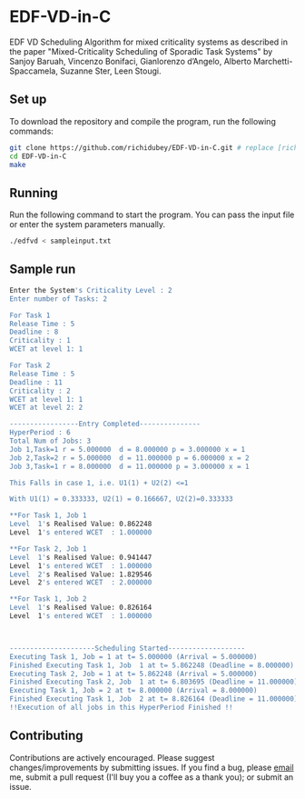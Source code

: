 # EDF-VD-in-C

EDF VD Scheduling Algorithm for mixed criticality systems as described in the paper "Mixed-Criticality Scheduling of Sporadic Task Systems" by Sanjoy Baruah, Vincenzo Bonifaci, Gianlorenzo d’Angelo, Alberto Marchetti-Spaccamela, Suzanne Ster, Leen Stougi.

## Set up

To download the repository and compile the program, run the following commands:    

```bash
git clone https://github.com/richidubey/EDF-VD-in-C.git # replace [richidubey] with your github username if you fork first.
cd EDF-VD-in-C
make
``` 


## Running

Run the following command to start the program. You can pass the input file or enter the system parameters manually.    

```bash
./edfvd < sampleinput.txt
```

## Sample run
```bash
Enter the System's Criticality Level : 2
Enter number of Tasks: 2

For Task 1
Release Time : 5
Deadline : 8
Criticality : 1 
WCET at level 1: 1

For Task 2
Release Time : 5
Deadline : 11
Criticality : 2
WCET at level 1: 1
WCET at level 2: 2

-----------------Entry Completed---------------
HyperPeriod : 6
Total Num of Jobs: 3
Job 1,Task=1 r = 5.000000  d = 8.000000 p = 3.000000 x = 1
Job 2,Task=2 r = 5.000000  d = 11.000000 p = 6.000000 x = 2
Job 3,Task=1 r = 8.000000  d = 11.000000 p = 3.000000 x = 1

This Falls in case 1, i.e. U1(1) + U2(2) <=1

With U1(1) = 0.333333, U2(1) = 0.166667, U2(2)=0.333333

**For Task 1, Job 1
Level  1's Realised Value: 0.862248
Level  1's entered WCET  : 1.000000

**For Task 2, Job 1
Level  1's Realised Value: 0.941447
Level  1's entered WCET  : 1.000000
Level  2's Realised Value: 1.829546
Level  2's entered WCET  : 2.000000

**For Task 1, Job 2
Level  1's Realised Value: 0.826164
Level  1's entered WCET  : 1.000000



---------------------Scheduling Started-------------------
Executing Task 1, Job = 1 at t= 5.000000 (Arrival = 5.000000)
Finished Executing Task 1, Job  1 at t= 5.862248 (Deadline = 8.000000) 
Executing Task 2, Job = 1 at t= 5.862248 (Arrival = 5.000000)
Finished Executing Task 2, Job  1 at t= 6.803695 (Deadline = 11.000000) 
Executing Task 1, Job = 2 at t= 8.000000 (Arrival = 8.000000)
Finished Executing Task 1, Job  2 at t= 8.826164 (Deadline = 11.000000) 
!!Execution of all jobs in this HyperPeriod Finished !! 
```


## Contributing

Contributions are actively encouraged. Please suggest changes/improvements by submitting issues. If you find a bug, please [email](mailto:richidubey@gmail.com) me, submit a pull request (I'll buy you a coffee as a thank you); or submit an issue.

